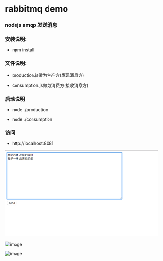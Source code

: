 # rabbitmq demo

### nodejs amqp 发送消息

### 安装说明:

* npm install

### 文件说明:

* production.js做为生产方(发现消息方)

* consumption.js做为消费方(接收消息方)

### 启动说明

* node ./production

* node ./consumption

### 访问

* http://localhost:8081


![image](https://github.com/linkenliu/nodemq/blob/master/img/1.png)

![image](https://github.com/linkenliu/nodemq/tree/master/img/2.png)

![image](https://github.com/linkenliu/MissCloudVue/blob/master/static/pic/IMG_0554.PNG)




